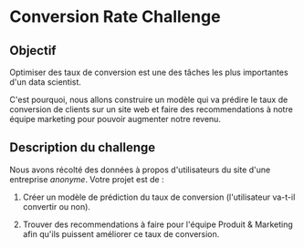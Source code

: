 # Conversion Rate Challenge


## Objectif

Optimiser des taux de conversion est une des tâches les plus importantes d'un data scientist.

C'est pourquoi, nous allons construire un modèle qui va prédire le taux de conversion de clients sur un site web et faire des recommendations à notre équipe marketing pour pouvoir augmenter notre revenu.


## Description du challenge

Nous avons récolté des données à propos d'utilisateurs du site d'une entreprise _anonyme_. Votre projet est de :

1. Créer un modèle de prédiction du taux de conversion (l'utilisateur va-t-il convertir ou non).

2. Trouver des recommendations à faire pour l'équipe Produit & Marketing afin qu'ils puissent améliorer ce taux de conversion.


